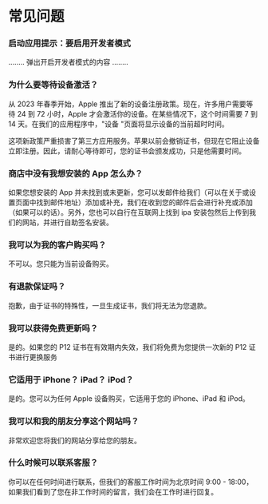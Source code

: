 # 常见问题

### 启动应用提示：要启用开发者模式

........ 弹出开启开发者模式的内容 ........

### 为什么要等待设备激活？

从 2023 年春季开始，Apple 推出了新的设备注册政策。现在，许多用户需要等待 24 到 72 小时，Apple 才会激活你的设备。在某些情况下，这个时间需要 7 到 14 天。在我们的应用程序中，"设备 "页面将显示设备的当前超时时间。

这项新政策严重损害了第三方应用服务。苹果以前会撤销证书，但现在它阻止设备立即注册。因此，请耐心等待即可，您的证书会颁发成功，只是他需要时间。

### 商店中没有我想安装的 App 怎么办？

如果您想安装的 App 并未找到或未更新，您可以发邮件给我们（可以在关于或设置页面中找到邮件地址）添加或补充，我们在收到您的邮件后会进行补充或添加（如果可以的话）。另外，您也可以自行在互联网上找到 ipa 安装包然后上传到我们的网站，并进行自助签名安装。

### 我可以为我的客户购买吗？

不可以。您只能为当前设备购买。

### 有退款保证吗？

抱歉，由于证书的特殊性，一旦生成证书，我们将无法为您退款。

### 我可以获得免费更新吗？

是的。如果您的 P12 证书在有效期内失效，我们将免费为您提供一次新的 P12 证书进行更换服务

### 它适用于 iPhone？ iPad？ iPod？

是的。您可以为任何 Apple 设备购买，它适用于您的 iPhone、iPad 和 iPod。

### 我可以和我的朋友分享这个网站吗？

非常欢迎您将我们的网站分享给您的朋友。

### 什么时候可以联系客服？

你可以在任何时间进行联系，但我们的客服工作时间为北京时间 9:00 - 18:00，如果我们看到了您在非工作时间的留言，我们会在工作时进行回复。
